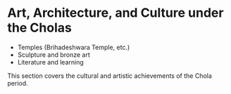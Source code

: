 # Art, Architecture, and Culture under the Cholas

- Temples (Brihadeshwara Temple, etc.)
- Sculpture and bronze art
- Literature and learning

This section covers the cultural and artistic achievements of the Chola period.
